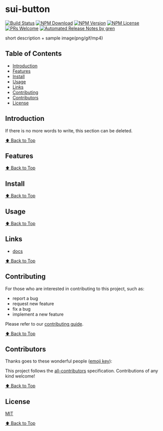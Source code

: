 # sui-button

[![Build Status](https://badgen.net/travis/mypridelife/sui-button/main)](https://travis-ci.com/mypridelife/sui-button)
[![NPM Download](https://badgen.net/npm/dm/@mypridelife/sui-button)](https://www.npmjs.com/package/@mypridelife/sui-button)
[![NPM Version](https://badge.fury.io/js/%40mypridelife%2Fsui-button.svg)](https://www.npmjs.com/package/@mypridelife/sui-button)
[![NPM License](https://badgen.net/npm/license/@mypridelife/sui-button)](https://github.com/mypridelife/sui-button/blob/main/LICENSE)
[![PRs Welcome](https://img.shields.io/badge/PRs-welcome-brightgreen.svg)](https://github.com/mypridelife/sui-button/pulls)
[![Automated Release Notes by gren](https://img.shields.io/badge/%F0%9F%A4%96-release%20notes-00B2EE.svg)](https://github-tools.github.io/github-release-notes/)

short description + sample image(png/gif/mp4)

## Table of Contents

- [Introduction](#introduction)
- [Features](#features)
- [Install](#install)
- [Usage](#usage)
- [Links](#links)
- [Contributing](#contributing)
- [Contributors](#contributors)
- [License](#license)

## Introduction

If there is no more words to write, this section can be deleted.

[⬆ Back to Top](#table-of-contents)

## Features

[⬆ Back to Top](#table-of-contents)

## Install

[⬆ Back to Top](#table-of-contents)

## Usage

[⬆ Back to Top](#table-of-contents)

## Links

- [docs](https://mypridelife.github.io/sui-button/)

[⬆ Back to Top](#table-of-contents)

## Contributing

For those who are interested in contributing to this project, such as:

- report a bug
- request new feature
- fix a bug
- implement a new feature

Please refer to our [contributing guide](https://github.com/FEMessage/.github/blob/main/CONTRIBUTING.md).

[⬆ Back to Top](#table-of-contents)

## Contributors

Thanks goes to these wonderful people ([emoji key](https://allcontributors.org/docs/en/emoji-key)):

<!-- ALL-CONTRIBUTORS-LIST:START - Do not remove or modify this section -->
<!-- prettier-ignore -->
<!-- ALL-CONTRIBUTORS-LIST:END -->

This project follows the [all-contributors](https://github.com/all-contributors/all-contributors) specification. Contributions of any kind welcome!

[⬆ Back to Top](#table-of-contents)

## License

[MIT](./LICENSE)

[⬆ Back to Top](#table-of-contents)
